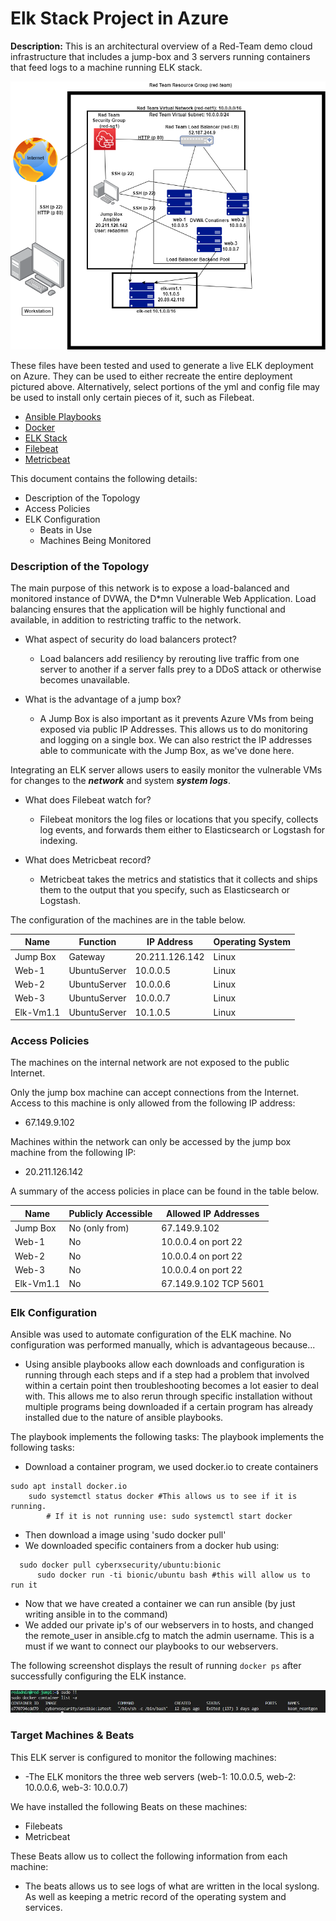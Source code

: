 # Elk Stack Project in Azure


**Description:** This is an architectural overview of  a Red-Team demo cloud infrastructure that includes a jump-box and 3 servers running containers that feed logs to a machine running ELK stack.

![](https://github.com/zthiel1031/Elk_Stack_Project_Azure/blob/main/Architecture/Network%20Diagram/diagram.drawio%20(1).png?raw=true)

These files have been tested and used to generate a live ELK deployment on Azure. They can be used to either recreate the entire deployment pictured above. Alternatively, select portions of the yml and config file may be used to install only certain pieces of it, such as Filebeat.

- [Ansible Playbooks](https://github.com/zthiel1031/Elk_Stack_Project_Azure/tree/main/Ansible)
- [Docker](https://github.com/zthiel1031/Elk_Stack_Project_Azure/tree/main/Ansible/Docker)
- [ELK Stack](https://github.com/zthiel1031/Elk_Stack_Project_Azure/tree/main/Ansible/ELK%20Stack)
- [Filebeat](https://github.com/zthiel1031/Elk_Stack_Project_Azure/tree/main/Ansible/Filebeat)
- [Metricbeat](https://github.com/zthiel1031/Elk_Stack_Project_Azure/tree/main/Ansible/Metricbeat)

This document contains the following details:
- Description of the Topology
- Access Policies
- ELK Configuration
    - Beats in Use
    - Machines Being Monitored


### Description of the Topology

The main purpose of this network is to expose a load-balanced and monitored instance of DVWA, the D*mn Vulnerable Web Application.
Load balancing ensures that the application will be highly functional and available, in addition to restricting traffic to the network.

- What aspect of security do load balancers protect?
    - Load balancers add resiliency by rerouting live traffic from one server to another if a server falls prey to a DDoS attack or otherwise becomes unavailable.

- What is the advantage of a jump box?
    - A Jump Box is also important as it prevents Azure VMs from being exposed via public IP Addresses. This allows us to do monitoring and logging on a single box. We can also restrict the IP addresses able to communicate with the Jump Box, as we've done here.

Integrating an ELK server allows users to easily monitor the vulnerable VMs for changes to the **_network_** and system **_system logs_**.

- What does Filebeat watch for?
    - Filebeat monitors the log files or locations that you specify, collects log events, and forwards them either to Elasticsearch or Logstash for indexing.

- What does Metricbeat record?
    - Metricbeat takes the metrics and statistics that it collects and ships them to the output that you specify, such as Elasticsearch or Logstash.

The configuration of the machines are in the table below.

| Name              | Function        | IP Address               | Operating System   |
|-------------------|-----------------|--------------------------|--------------------|
| Jump Box          | Gateway         | 20.211.126.142           | Linux              |
| Web-1             | UbuntuServer    | 10.0.0.5                 | Linux              |
| Web-2             | UbuntuServer    | 10.0.0.6                 | Linux              |
| Web-3             | UbuntuServer    | 10.0.0.7                 | Linux              |
| Elk-Vm1.1         | UbuntuServer    | 10.1.0.5                 | Linux              |

### Access Policies

The machines on the internal network are not exposed to the public Internet. 

Only the jump box machine can accept connections from the Internet. Access to this machine is only allowed from the following IP address:
- 67.149.9.102

Machines within the network can only be accessed by the jump box machine from the following IP:
- 20.211.126.142

A summary of the access policies in place can be found in the table below.

| Name     | Publicly Accessible | Allowed IP Addresses |
|----------|---------------------|----------------------|
| Jump Box | No  (only from)     | 67.149.9.102         |
| Web-1    | No                  | 10.0.0.4 on port 22  |
| Web-2    | No                  | 10.0.0.4 on port 22  |
| Web-3    | No                  | 10.0.0.4 on port 22  |
| Elk-Vm1.1| No                  | 67.149.9.102 TCP 5601|

### Elk Configuration

Ansible was used to automate configuration of the ELK machine. No configuration was performed manually, which is advantageous because...
- Using ansible playbooks allow each downloads and configuration is running through each steps and if a step had a problem that involved within a certain point then troubleshooting becomes a lot easier to deal with. This allows me to also rerun through specific installation without multiple programs being downloaded if a certain program has already installed due to the nature of ansible playbooks.

The playbook implements the following tasks:
The playbook implements the following tasks:
- Download a container program, we used docker.io to create containers 
```
sudo apt install docker.io
    sudo systemctl status docker #This allows us to see if it is running.
        # If it is not running use: sudo systemctl start docker
```

- Then download a image using 'sudo docker pull'
- We downloaded specific containers from a docker hub using: 
```
  sudo docker pull cyberxsecurity/ubuntu:bionic
      sudo docker run -ti bionic/ubuntu bash #this will allow us to run it
```
- Now that we have created a container we can run ansible (by just writing ansible in to the command)
- We added our private ip's of our webservers in to hosts, and changed the remote_user in ansible.cfg to match the admin username. This is a must if we want to connect our playbooks to our webservers.

The following screenshot displays the result of running `docker ps` after successfully configuring the ELK instance.

![](https://github.com/zthiel1031/Elk_Stack_Project_Azure/blob/main/Architecture/Output_SS/docker_container.JPG?raw=true)

### Target Machines & Beats
This ELK server is configured to monitor the following machines:
- -The ELK monitors the three web servers (web-1: 10.0.0.5, web-2: 10.0.0.6, web-3: 10.0.0.7)

We have installed the following Beats on these machines:
- Filebeats
- Metricbeat

These Beats allow us to collect the following information from each machine:
- The beats allows us to see logs of what are written in the local syslong. As well as keeping a metric record of the operating system and services.